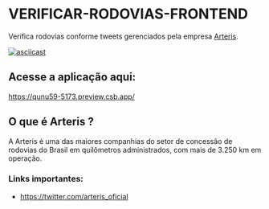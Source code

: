 # VERIFICAR-RODOVIAS-FRONTEND
 Verifica rodovias conforme tweets gerenciados pela empresa [Arteris](https://twitter.com/arteris_oficial). 


[![asciicast](https://i.imgur.com/fam2Ylf.jpg)](https://i.imgur.com/C8Lpslq.mp4)

## Acesse a aplicação aqui:
https://qunu59-5173.preview.csb.app/


## O que é Arteris ? 
A Arteris é uma das maiores companhias do setor de concessão de rodovias do Brasil em quilômetros administrados, com mais de 3.250 km em operação.


### Links importantes: 
- https://twitter.com/arteris_oficial 
